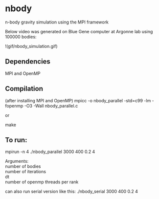 # nbody
n-body gravity simulation using the MPI framework

Below video was generated on Blue Gene computer at Argonne lab using 100000 bodies:

!(gif/nbody_simulation.gif)

## Dependencies
MPI and OpenMP

## Compilation
(after installing MPI and OpenMP)
mpicc -o nbody_parallel -std=c99 -lm -fopenmp -O3 -Wall nbody_parallel.c

or

make

## To run:
mpirun -n 4 ./nbody_parallel 3000 400 0.2 4

Arguments:\
number of bodies\
number of iterations\
dt\
number of openmp threads per rank

can also run serial version like this:
	./nbody_serial 3000 400 0.2 4
